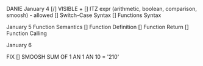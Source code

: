 DANIE
January 4
[/] VISIBLE +
[] ITZ expr (arithmetic, boolean, comparison, smoosh) - allowed
[] Switch-Case Syntax
[] Functions Syntax

January 5
Function Semantics
[] Function Definition
[] Function Return
[] Function Calling

January 6

FIX
[] SMOOSH SUM OF 1 AN 1 AN 10 = '210'
